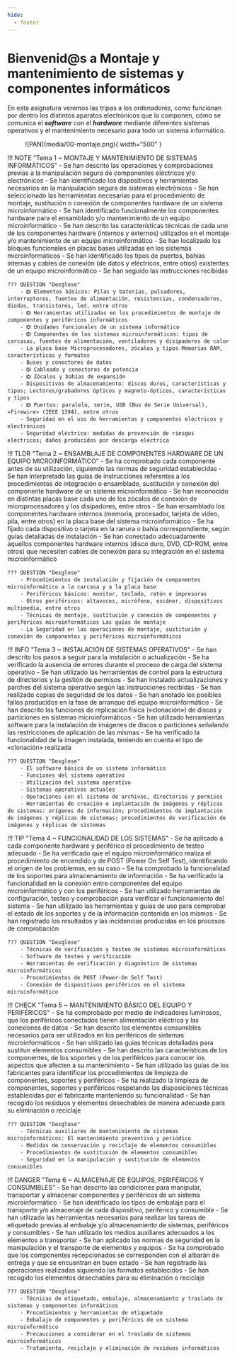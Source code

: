 ```yaml
---
hide:
  - footer
---
```


# Bienvenid@s a Montaje y mantenimiento de sistemas y componentes informáticos

En esta asignatura veremos las tripas a los ordenadores, como funcionan por dentro los distintos aparatos electrónicos que lo componen, cómo se comunica el **_software_** con el **_hardware_** mediante diferentes sistemas operativos y el mantenimiento necesario para todo un sistema informático.

<figure markdown>
  ![PAN](media/00-montaje.png){ width="500" }
  <figcaption></figcaption>
</figure>

!!! NOTE "Tema 1 ~ MONTAJE Y MANTENIMIENTO DE SISTEMAS INFORMÁTICOS"
    - Se han descrito las operaciones y comprobaciones previas a la manipulación segura de componentes eléctricos y/o electrónicos
    - Se han identificado los dispositivos y herramientas necesarios en la manipulación segura de sistemas electrónicos
    - Se han seleccionado las herramientas necesarias para el procedimiento de montaje, sustitución o conexión de componentes hardware de un sistema microinformático
    - Se han identificado funcionalmente los componentes hardware para el ensamblado y/o mantenimiento de un equipo microinformático
    - Se han descrito las características técnicas de cada uno de los componentes hardware (internos y externos) utilizados en el montaje y/o mantenimiento de un equipo microinformático
    - Se han localizado los bloques funcionales en placas bases utilizadas en los sistemas microinformáticos
    - Se han identificado los tipos de puertos, bahías internas y cables de conexión (de datos y eléctricos, entre otros) existentes de un equipo microinformático
    - Se han seguido las instrucciones recibidas

    ??? QUESTION "Desglose"
        - ❎ Elementos básicos: Pilas y baterías, pulsadores, interruptores, fuentes de alimentación, resistencias, condensadores, diodos, transistores, led, entre otros
        - ❎ Herramientas utilizadas en los procedimientos de montaje de componentes y periféricos informáticos
        - ❎ Unidades funcionales de un sistema informático
        - ❎ Componentes de los sistemas microinformáticos: tipos de carcasas, fuentes de alimentación, ventiladores y disipadores de calor
        - La placa base Microprocesadores, zócalos y tipos Memorias RAM, características y formatos
        - Buses y conectores de datos
        - ❎ Cableado y conectores de potencia
        - ❎ Zócalos y bahías de expansión
        - Dispositivos de almacenamiento: discos duros, características y tipos; Lectores/grabadores ópticos y magneto-ópticos, características y tipos
        - ❎ Puertos: paralelo, serie, USB (Bus de Serie Universal), «Firewire» (IEEE 1394), entre otros
        - Seguridad en el uso de herramientas y componentes eléctricos y electrónicos
        - Seguridad eléctrica: medidas de prevención de riesgos eléctricos; daños producidos por descarga eléctrica




!!! TLDR "Tema 2 ~ ENSAMBLAJE DE COMPONENTES HARDWARE DE UN EQUIPO MICROINFORMÁTICO"
    - Se ha comprobado cada componente antes de su utilización, siguiendo las normas de seguridad establecidas
    - Se han interpretado las guías de instrucciones referentes a los procedimientos de integración o ensamblado, sustitución y conexión del componente hardware de un sistema microinformático
    - Se han reconocido en distintas placas base cada uno de los zócalos de conexión de microprocesadores y los disipadores, entre otros
    - Se han ensamblado los componentes hardware internos (memoria, procesador, tarjeta de video, pila, entre otros) en la placa base del sistema microinformático
    - Se ha fijado cada dispositivo o tarjeta en la ranura o bahía correspondiente, según guías detalladas de instalación
    - Se han conectado adecuadamente aquellos componentes hardware internos (disco duro, DVD, CD-ROM, entre otros) que necesiten cables de conexión para su integración en el sistema microinformático

    ??? QUESTION "Desglose"
        - Procedimientos de instalación y fijación de componentes microinformático a la carcasa y a la placa base
        - Periféricos básicos: monitor, teclado, ratón e impresoras
        - Otros periféricos: altavoces, micrófono, escáner, dispositivos multimedia, entre otros
        - Técnicas de montaje, sustitución y conexión de componentes y periféricos microinformáticos Las guías de montaje
        - La Seguridad en las operaciones de montaje, sustitución y conexión de componentes y periféricos microinformáticos


!!! INFO "Tema 3 ~ INSTALACIÓN DE SISTEMAS OPERATIVOS"
    - Se han descrito los pasos a seguir para la instalación o actualización
    - Se ha verificado la ausencia de errores durante el proceso de carga del sistema operativo
    - Se han utilizado las herramientas de control para la estructura de directorios y la gestión de permisos
    - Se han instalado actualizaciones y parches del sistema operativo según las instrucciones recibidas
    - Se han realizado copias de seguridad de los datos
    - Se han anotado los posibles fallos producidos en la fase de arranque del equipo microinformático
    - Se han descrito las funciones de replicación física («clonación») de discos y particiones en sistemas microinformáticos
    - Se han utilizado herramientas software para la instalación de imágenes de discos o particiones señalando las restricciones de aplicación de las mismas
    - Se ha verificado la funcionalidad de la imagen instalada, teniendo en cuenta el tipo de «clonación» realizada

    ??? QUESTION "Desglose"
        - El software básico de un sistema informático
        - Funciones del sistema operativo
        - Utilización del sistema operativo
        - Sistemas operativos actuales
        - Operaciones con el sistema de archivos, directorios y permisos
        - Herramientas de creación e implantación de imágenes y réplicas de sistemas: orígenes de información; procedimientos de implantación de imágenes y réplicas de sistemas; procedimientos de verificación de imágenes y réplicas de sistemas


!!! TIP "Tema 4 ~ FUNCIONALIDAD DE LOS SISTEMAS"
    - Se ha aplicado a cada componente hardware y periférico el procedimiento de testeo adecuado
    - Se ha verificado que el equipo microinformático realiza el procedimiento de encendido y de POST (Power On Self Test), identificando el origen de los problemas, en su caso
    - Se ha comprobado la funcionalidad de los soportes para almacenamiento de información
    - Se ha verificado la funcionalidad en la conexión entre componentes del equipo microinformático y con los periféricos
    - Se han utilizado herramientas de configuración, testeo y comprobación para verificar el funcionamiento del sistema
    - Se han utilizado las herramientas y guías de uso para comprobar el estado de los soportes y de la información contenida en los mismos
    - Se han registrado los resultados y las incidencias producidas en los procesos de comprobación

    ??? QUESTION "Desglose"
        - Técnicas de verificación y testeo de sistemas microinformáticos
        - Software de testeo y verificación
        - Herramientas de verificación y diagnóstico de sistemas microinformáticos
        - Procedimientos de POST (Power-On Self Test)
        - Conexión de dispositivos periféricos en el sistema microinformático


!!! CHECK "Tema 5 ~ MANTENIMIENTO BÁSICO DEL EQUIPO Y PERIFÉRICOS"
    - Se ha comprobado por medio de indicadores luminosos, que los periféricos conectados tienen alimentación eléctrica y las conexiones de datos
    - Se han descrito los elementos consumibles necesarios para ser utilizados en los periféricos de sistemas microinformáticos
    - Se han utilizado las guías técnicas detalladas para sustituir elementos consumibles
    - Se han descrito las características de los componentes, de los soportes y de los periféricos para conocer los aspectos que afecten a su mantenimiento
    - Se han utilizado las guías de los fabricantes para identificar los procedimientos de limpieza de componentes, soportes y periféricos
    - Se ha realizado la limpieza de componentes, soportes y periféricos respetando las disposiciones técnicas establecidas por el fabricante manteniendo su funcionalidad
    - Se han recogido los residuos y elementos desechables de manera adecuada para su eliminación o reciclaje

    ??? QUESTION "Desglose"
        - Técnicas auxiliares de mantenimiento de sistemas microinformáticos: El mantenimiento preventivo y periódico
        - Medidas de conservación y reciclaje de elementos consumibles
        - Procedimientos de sustitución de elementos consumibles
        - Seguridad en la manipulación y sustitución de elementos consumibles


!!! DANGER "Tema 6 ~ ALMACENAJE DE EQUIPOS, PERIFÉRICOS Y CONSUMIBLES"
    - Se han descrito las condiciones para manipular, transportar y almacenar componentes y periféricos de un sistema microinformático
    - Se han identificado los tipos de embalaje para el transporte y/o almacenaje de cada dispositivo, periférico y consumible
    - Se han utilizado las herramientas necesarias para realizar las tareas de etiquetado previas al embalaje y/o almacenamiento de sistemas, periféricos y consumibles
    - Se han utilizado los medios auxiliares adecuados a los elementos a transportar
    - Se han aplicado las normas de seguridad en la manipulación y el transporte de elementos y equipos
    - Se ha comprobado que los componentes recepcionados se corresponden con el albarán de entrega y que se encuentran en buen estado
    - Se han registrado las operaciones realizadas siguiendo los formatos establecidos
    - Se han recogido los elementos desechables para su eliminación o reciclaje

    ??? QUESTION "Desglose"
        - Técnicas de etiquetado, embalaje, almacenamiento y traslado de sistemas y componentes informáticos
        - Procedimientos y herramientas de etiquetado
        - Embalaje de componentes y periféricos de un sistema microinformático
        - Precauciones a considerar en el traslado de sistemas microinformáticos
        - Tratamiento, reciclaje y eliminación de residuos informáticos